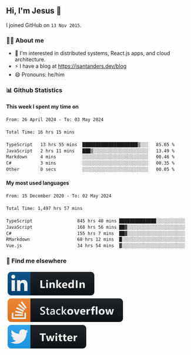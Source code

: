 ## Hi, I'm Jesus 👋

I joined GitHub on `13 Nov 2015`.

<!-- Talking about you -->

### 👨‍💻 About me

- 👦 I'm interested in distributed systems, React.js apps, and cloud architecture.
- ⚡️ I have a blog at <https://jsantanders.dev/blog>
- 😄 Pronouns: he/him

### 📊 Github Statistics

#### This week I spent my time on

<!--START_SECTION:weekly-->

```txt
From: 26 April 2024 - To: 03 May 2024

Total Time: 16 hrs 15 mins

TypeScript   13 hrs 55 mins  █████████████████████▒░░░   85.65 %
JavaScript   2 hrs 11 mins   ███▒░░░░░░░░░░░░░░░░░░░░░   13.49 %
Markdown     4 mins          ░░░░░░░░░░░░░░░░░░░░░░░░░   00.46 %
C#           3 mins          ░░░░░░░░░░░░░░░░░░░░░░░░░   00.35 %
Other        0 secs          ░░░░░░░░░░░░░░░░░░░░░░░░░   00.05 %
```

<!--END_SECTION:weekly-->

#### My most used languages

<!--START_SECTION:alltime-->

```txt
From: 15 December 2020 - To: 02 May 2024

Total Time: 1,497 hrs 57 mins

TypeScript                 845 hrs 48 mins ██████████████░░░░░░░░░░░   56.46 %
JavaScript                 168 hrs 56 mins ██▓░░░░░░░░░░░░░░░░░░░░░░   11.28 %
C#                         155 hrs 7 mins  ██▓░░░░░░░░░░░░░░░░░░░░░░   10.36 %
RMarkdown                  68 hrs 12 mins  █░░░░░░░░░░░░░░░░░░░░░░░░   04.55 %
Vue.js                     34 hrs 54 mins  ▓░░░░░░░░░░░░░░░░░░░░░░░░   02.33 %
```

<!--END_SECTION:alltime-->

### 📢 Find me elsewhere

<p>
  <a target="_blank" href="https://linkedin.com/in/jsantanders">
    <img src="https://github.com/jsantanders/jsantanders/blob/master/img/linkedin.svg" alt="LinkedIn" style="vertical-align:top; margin:4px">
  </a>
  
  <a target="_blank" href="https://stackoverflow.com/users/7318331/jesus-santander">
    <img src="https://github.com/jsantanders/jsantanders/blob/master/img/stackoverflow.svg" alt="StackOverflow" style="vertical-align:top; margin:4px">
  </a>
  
  <a target="_blank" href="http://twitter.com/jsantanders">
    <img src="https://github.com/jsantanders/jsantanders/blob/master/img/twitter.svg" alt="Twitter" style="vertical-align:top; margin:4px">
  </a>
</p>
